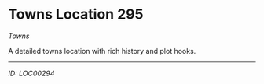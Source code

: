 # Towns Location 295

*Towns*

A detailed towns location with rich history and plot hooks.

---
*ID: LOC00294*